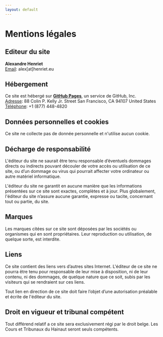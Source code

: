 ```yaml
---
layout: default
---
```

# Mentions légales

## Editeur du site

**Alexandre Henriet**  
<ins>Email</ins>: alex[at]henriet.eu

## Hébergement

Ce site est hébergé sur **[GitHub Pages](https://pages.github.com/)**, un service de GitHub, Inc.  
<ins>Adresse</ins>: 88 Colin P. Kelly Jr. Street San Francisco, CA 94107 United States  
<ins>Téléphone</ins>: +1 (877) 448-4820

## Données personnelles et cookies

Ce site ne collecte pas de donnée personnelle et n'utilise aucun cookie.

## Décharge de responsabilité

L'éditeur du site ne saurait être tenu responsable d’éventuels dommages directs ou indirects pouvant découler de votre
accès ou utilisation de ce site, ou d’un dommage ou virus qui pourrait affecter votre ordinateur ou autre matériel informatique.  

L'éditeur du site ne garantit en aucune manière que les informations présentées sur ce site 
sont exactes, complètes et à jour. Plus globalement, l'éditeur du site n’assure aucune garantie, 
expresse ou tacite, concernant tout ou partie, du site.

## Marques

Les marques citées sur ce site sont déposées par les sociétés ou organismes qui en sont propriétaires. 
Leur reproduction ou utilisation, de quelque sorte, est interdite.

## Liens

Ce site contient des liens vers d’autres sites Internet. L'éditeur de ce site ne pourra être tenu 
pour responsable de leur mise à disposition, ni de leur contenu, ni des dommages, de quelque nature que ce soit, 
subis par les visiteurs qui se rendraient sur ces liens.  

Tout lien en direction de ce site doit faire l’objet d’une autorisation préalable et écrite 
de l'éditeur du site.  

## Droit en vigueur et tribunal compétent

Tout différend relatif a ce site sera exclusivement régi par le droit belge. 
Les Cours et Tribunaux du Hainaut seront seuls compétents.
